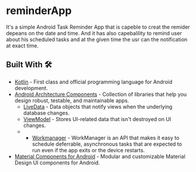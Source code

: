 # reminderApp

It's a simple Android Task Reminder App that is capeble to creat the remider depeans on the date and time. And it has also capebalility to remind user about his scheduled tasks and at the given time the usr can the notification at exact time.


## Built With 🛠
- [Kotlin](https://kotlinlang.org/) - First class and official programming language for Android development.
- [Android Architecture Components](https://developer.android.com/topic/libraries/architecture) - Collection of libraries that help you design robust, testable, and maintainable apps.
  - [LiveData](https://developer.android.com/topic/libraries/architecture/livedata) - Data objects that notify views when the underlying database changes.
  - [ViewModel](https://developer.android.com/topic/libraries/architecture/viewmodel) - Stores UI-related data that isn't destroyed on UI changes. 
  - - [Workmanager](https://developer.android.com/topic/libraries/architecture/workmanager?gclsrc=aw.ds&&gclid=Cj0KCQjwl9GCBhDvARIsAFunhsn47UWpYTBUx2S2wLgpjS0hZRwH2B8TazdBhiiZ_yn5sa3dzO0ymLwaAr_-EALw_wcB) - WorkManager is an API that makes it easy to schedule deferrable, asynchronous tasks that are expected to run even if the app exits or the device restarts. 
- [Material Components for Android](https://github.com/material-components/material-components-android) - Modular and customizable Material Design UI components for Android.
